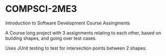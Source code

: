 # COMPSCI-2ME3
Introduction to Software Development Course Assingments

A Course long project with 3 assignments relating to each other, based on building shapes, and going over test cases.

Uses JUnit testing to test for intersection points between 2 shapes.
